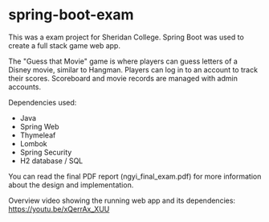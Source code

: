 # spring-boot-exam
This was a exam project for Sheridan College. Spring Boot was used to create a full stack game web app.

The "Guess that Movie" game is where players can guess letters of a Disney movie, similar to Hangman. Players can log in to an account to track their scores. Scoreboard and movie records are managed with admin accounts.

Dependencies used:

- Java
- Spring Web
- Thymeleaf
- Lombok
- Spring Security
- H2 database / SQL

You can read the final PDF report (ngyi_final_exam.pdf) for more information about the design and implementation.

Overview video showing the running web app and its dependencies:
https://youtu.be/xQerrAx_XUU
